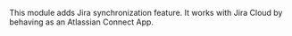 This module adds Jira synchronization feature. It works with Jira Cloud
by behaving as an Atlassian Connect App.
